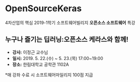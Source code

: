 # OpenSourceKeras
4차산업의 핵심 2019-1학기 소프트웨어빌리지 **오픈소스 소프트웨어** 특강

## 누구나 즐기는 딥러닝:오픈소스 케라스와 함께!

- **강사:** 이정근 교수님
- **일시:** 2019. 5. 22.(수) ~ 5. 23.(목) 17:00~19:00
- **장소:** 한림대학교 공학관 1102A

*매 강좌 수료 시 소프트웨어마일리지 100점 지급




 
